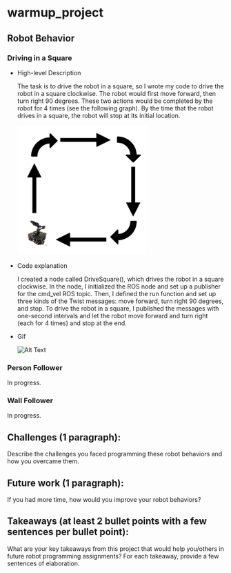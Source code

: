 # warmup_project

## Robot Behavior

### Driving in a Square
* High-level Description

  The task is to drive the robot in a square, so I wrote my code to drive the robot in a square clockwise. The robot would first move forward, then turn right 90 degrees. These two actions would be completed by the robot for 4 times (see the following graph). By the time that the robot drives in a square, the robot will stop at its initial location. 
 
  <img src="drive_square_illustration.png" width="300" height="300" />



* Code explanation

  I created a node called DriveSquare(), which drives the robot in a square clockwise. In the node, I initialized the ROS node and set up a publisher for the cmd_vel ROS topic. Then, I defined the run function and set up three kinds of the Twist messages: move forward, turn right 90 degrees, and stop. To drive the robot in a square, I published the messages with one-second intervals and let the robot move forward and turn right (each for 4 times) and stop at the end.

* Gif 

  ![Alt Text](drive_square.gif)

### Person Follower
In progress.

### Wall Follower
In progress. 

## Challenges (1 paragraph): 
Describe the challenges you faced programming these robot behaviors and how you overcame them.
## Future work (1 paragraph): 
If you had more time, how would you improve your robot behaviors?
## Takeaways (at least 2 bullet points with a few sentences per bullet point): 
What are your key takeaways from this project that would help you/others in future robot programming assignments? For each takeaway, provide a few sentences of elaboration.
